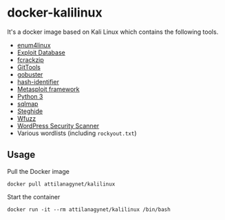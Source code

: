 # docker-kalilinux

It's a docker image based on Kali Linux which contains the following tools.

* [enum4linux](http://labs.portcullis.co.uk/application/enum4linux/)
* [Exploit Database](https://www.exploit-db.com/)
* [fcrackzip](https://github.com/hyc/fcrackzip)
* [GitTools](https://github.com/internetwache/GitTools)
* [gobuster](https://github.com/OJ/gobuster)
* [hash-identifier](https://tools.kali.org/password-attacks/hash-identifier)
* [Metasploit framework](https://www.metasploit.com/)
* [Python 3](https://www.python.org/)
* [sqlmap](http://sqlmap.org/)
* [Steghide](http://steghide.sourceforge.net/)
* [Wfuzz](https://github.com/xmendez/wfuzz)
* [WordPress Security Scanner](https://wpscan.com/wordpress-security-scanner)
* Various wordlists (including `rockyout.txt`)

## Usage

Pull the Docker image

```
docker pull attilanagynet/kalilinux
```

Start the container

```
docker run -it --rm attilanagynet/kalilinux /bin/bash
```
